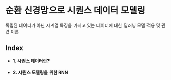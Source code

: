 # 순환 신경망으로 시퀀스 데이터 모델링

독립된 데이터가 아닌 시계열 특징을 가지고 있는 데이터에 대한 딥러닝 모델 적용 및 관련 이론

## Index

 - **1. 시퀀스 데이터란?**
<br><br>
 - **2. 시퀀스 모델링을 위한 RNN**
